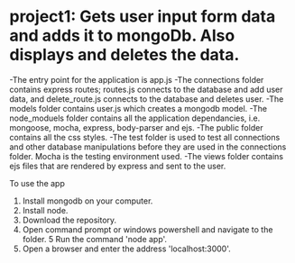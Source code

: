 # project1: Gets user input form data and adds it to mongoDb. Also displays and deletes the data.

-The entry point for the application is app.js
-The connections folder contains express routes; routes.js connects to the database and add user data, and delete_route.js connects to the database and deletes user.
-The models folder contains user.js which creates a mongodb model.
-The node_moduels folder contains all the application dependancies, i.e. mongoose, mocha, express, body-parser and ejs.
-The public folder contains all the css styles.
-The test folder is used to test all connections and other database manipulations before they are used in the connections folder. Mocha is the testing environment used.
-The views folder contains ejs files that are rendered by express and sent to the user.


To use the app
1. Install mongodb on your computer.
2. Install node.
3. Download the repository.
4. Open command prompt or windows powershell and navigate to the folder.
5 Run the command 'node app'.
6. Open a browser and  enter the address 'localhost:3000'.
